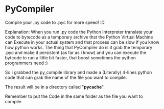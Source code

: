 # PyCompiler
Compile your .py code to .pyc for more speed! :D

Explanation: When you run .py code the Python Interpreter translate your 
code to bytecode as a temporary archive that the Python Virtual Machine can Execute in your actual system 
and that process can be slow if you know how python works. 
The thing that PyCompiler do is it grab the temporary .pyc and make it persistent (as far as i know) and you can
execute the bytcode to run a little bit faster, that boost sometimes the python programmers need :)

So i grabbed the py_compile library and made a (Literally) 4-lines python 
code that can grab the name of the file you want to compile.

The result will be in a directory called "__pycache__".

Remember to put the Code in the same folder as the file you want to compile.
